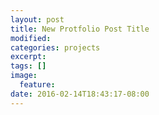 ```yaml
---
layout: post
title: New Protfolio Post Title
modified:
categories: projects
excerpt:
tags: []
image:
  feature:
date: 2016-02-14T18:43:17-08:00
---
```


